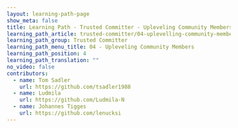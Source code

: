 ```yaml
---
layout: learning-path-page
show_meta: false
title: Learning Path - Trusted Committer - Upleveling Community Members
learning_path_article: trusted-committer/04-uplevelling-community-members.asciidoc
learning_path_group: Trusted Committer
learning_path_menu_title: 04 - Upleveling Community Members
learning_path_position: 4
learning_path_translation: ""
no_video: false
contributors:
  - name: Tom Sadler
    url: https://github.com/tsadler1988
  - name: Ludmila
    url: https://github.com/Ludmila-N
  - name: Johannes Tigges
    url: https://github.com/lenucksi
---
```

<!--- This file autogenerated from https://github.com/InnerSourceCommons/InnerSourceLearningPath/blob/master/scripts -->